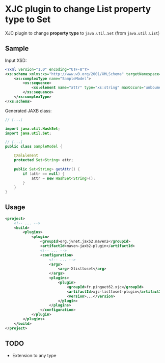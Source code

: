 # XJC plugin to change List property type to Set

XJC plugin to change **property type** to `java.util.Set` (from `java.util.List`)

## Sample

Input XSD:
```xml
<?xml version="1.0" encoding="UTF-8"?>
<xs:schema xmlns:xs="http://www.w3.org/2001/XMLSchema" targetNamespace="http://fr/pinguet62">
    <xs:complexType name="SampleModel">
        <xs:sequence>
            <xs:element name="attr" type="xs:string" maxOccurs="unbounded" />
        </xs:sequence>
    </xs:complexType>
</xs:schema>
```

Generated JAXB class:
```java
// [...]

import java.util.HashSet;
import java.util.Set;

// [...]
public class SampleModel {

    @XmlElement
    protected Set<String> attr;
    
    public Set<String> getAttr() {
        if (attr == null) {
            attr = new HashSet<String>();
        }
    }
}
```

## Usage

```xml
<project>
    <!-- ... -->
    <build>
        <plugins>
            <plugin>
                <groupId>org.jvnet.jaxb2.maven2</groupId>
                <artifactId>maven-jaxb2-plugin</artifactId>
                <!-- ... -->
                <configuration>
                    <!-- ... -->
                    <args>
                        <arg>-Xlisttoset</arg>
                    </args>
                    <plugins>
                        <plugin>
                            <groupId>fr.pinguet62.xjc</groupId>
                            <artifactId>xjc-listtoset-plugin</artifactId>
                            <version>...</version>
                        </plugin>
                    </plugins>
                </configuration>
            </plugin>
        </plugins>
    </build>
</project>
```

## TODO

* Extension to any type
